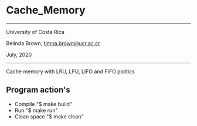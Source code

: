# Cache_Memory
----------

University of Costa Rica

Belinda Brown, timna.brown@ucr.ac.cr

July, 2020

----------

Cache memory with LRU, LFU, LIFO and FIFO politics

## Program action's

* Compile "<path>$ make build" 
* Run "<path>$ make run"
* Clean space "<path>$ make clean"


